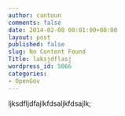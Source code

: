 ```yaml
---
author: cantoun
comments: false
date: 2014-02-08 00:01:00+00:00
layout: post
published: false
slug: No Content Found
Title: laksjdflasj
wordpress_id: 5066
categories:
- OpenGov
---
```


ljksdfljdfajlkfdsaljkfdsajlk;
